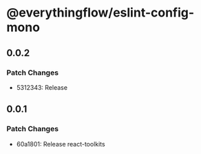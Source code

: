 # @everythingflow/eslint-config-mono

## 0.0.2

### Patch Changes

- 5312343: Release

## 0.0.1

### Patch Changes

- 60a1801: Release react-toolkits
